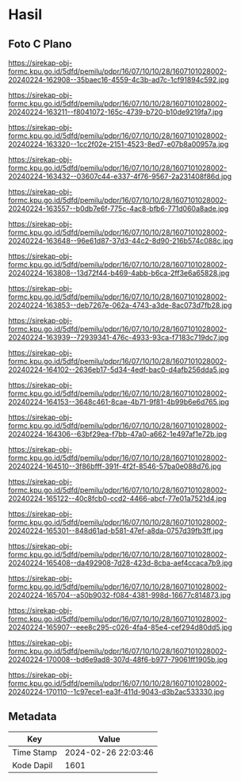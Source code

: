 # Hasil

## Foto C Plano

https://sirekap-obj-formc.kpu.go.id/5dfd/pemilu/pdpr/16/07/10/10/28/1607101028002-20240224-162908--35baec16-4559-4c3b-ad7c-1cf91894c592.jpg

https://sirekap-obj-formc.kpu.go.id/5dfd/pemilu/pdpr/16/07/10/10/28/1607101028002-20240224-163211--f8041072-165c-4739-b720-b10de9219fa7.jpg

https://sirekap-obj-formc.kpu.go.id/5dfd/pemilu/pdpr/16/07/10/10/28/1607101028002-20240224-163320--1cc2f02e-2151-4523-8ed7-e07b8a00957a.jpg

https://sirekap-obj-formc.kpu.go.id/5dfd/pemilu/pdpr/16/07/10/10/28/1607101028002-20240224-163432--03607c44-e337-4f76-9567-2a231408f86d.jpg

https://sirekap-obj-formc.kpu.go.id/5dfd/pemilu/pdpr/16/07/10/10/28/1607101028002-20240224-163557--b0db7e6f-775c-4ac8-bfb6-771d060a8ade.jpg

https://sirekap-obj-formc.kpu.go.id/5dfd/pemilu/pdpr/16/07/10/10/28/1607101028002-20240224-163648--96e61d87-37d3-44c2-8d90-216b574c088c.jpg

https://sirekap-obj-formc.kpu.go.id/5dfd/pemilu/pdpr/16/07/10/10/28/1607101028002-20240224-163808--13d72f44-b469-4abb-b6ca-2ff3e6a65828.jpg

https://sirekap-obj-formc.kpu.go.id/5dfd/pemilu/pdpr/16/07/10/10/28/1607101028002-20240224-163853--deb7267e-062a-4743-a3de-8ac073d7fb28.jpg

https://sirekap-obj-formc.kpu.go.id/5dfd/pemilu/pdpr/16/07/10/10/28/1607101028002-20240224-163939--72939341-476c-4933-93ca-f7183c719dc7.jpg

https://sirekap-obj-formc.kpu.go.id/5dfd/pemilu/pdpr/16/07/10/10/28/1607101028002-20240224-164102--2636eb17-5d34-4edf-bac0-d4afb256dda5.jpg

https://sirekap-obj-formc.kpu.go.id/5dfd/pemilu/pdpr/16/07/10/10/28/1607101028002-20240224-164153--3648c461-8cae-4b71-9f81-4b99b6e6d765.jpg

https://sirekap-obj-formc.kpu.go.id/5dfd/pemilu/pdpr/16/07/10/10/28/1607101028002-20240224-164306--63bf29ea-f7bb-47a0-a662-1e497af1e72b.jpg

https://sirekap-obj-formc.kpu.go.id/5dfd/pemilu/pdpr/16/07/10/10/28/1607101028002-20240224-164510--3f86bfff-391f-4f2f-8546-57ba0e088d76.jpg

https://sirekap-obj-formc.kpu.go.id/5dfd/pemilu/pdpr/16/07/10/10/28/1607101028002-20240224-165122--40c8fcb0-ccd2-4466-abcf-77e01a7521d4.jpg

https://sirekap-obj-formc.kpu.go.id/5dfd/pemilu/pdpr/16/07/10/10/28/1607101028002-20240224-165301--848d61ad-b581-47ef-a8da-0757d39fb3ff.jpg

https://sirekap-obj-formc.kpu.go.id/5dfd/pemilu/pdpr/16/07/10/10/28/1607101028002-20240224-165408--da492908-7d28-423d-8cba-aef4ccaca7b9.jpg

https://sirekap-obj-formc.kpu.go.id/5dfd/pemilu/pdpr/16/07/10/10/28/1607101028002-20240224-165704--a50b9032-f084-4381-998d-16677c814873.jpg

https://sirekap-obj-formc.kpu.go.id/5dfd/pemilu/pdpr/16/07/10/10/28/1607101028002-20240224-165907--eee8c295-c026-4fa4-85e4-cef294d80dd5.jpg

https://sirekap-obj-formc.kpu.go.id/5dfd/pemilu/pdpr/16/07/10/10/28/1607101028002-20240224-170008--bd6e9ad8-307d-48f6-b977-79061ff1905b.jpg

https://sirekap-obj-formc.kpu.go.id/5dfd/pemilu/pdpr/16/07/10/10/28/1607101028002-20240224-170110--1c97ece1-ea3f-411d-9043-d3b2ac533330.jpg


## Metadata

| Key        | Value               |
| ---------- | ------------------- |
| Time Stamp | 2024-02-26 22:03:46 |
| Kode Dapil | 1601                |



